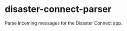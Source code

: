 disaster-connect-parser
=======================

Parse incoming messages for the Disaster Connect app.

